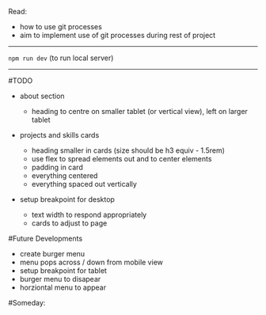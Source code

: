 Read: 
- how to use git processes
- aim to implement use of git processes during rest of project


_______
`npm run dev` (to run local server)
___________

#TODO
<!-- - find fonts from google font(done)
 - apply fonts (done) -->
 <!-- - apply base CSS styles and font size -->

<!-- - find image (silicon hack image) (done)
- download and upload to file (done)
- add image to profile (done)
- resize image (done)
- flip image if facing left  -->

<!-- - find icon for mail -->
<!-- - find icon for youtube -->
<!-- - find icon for linked in (DONE) -->
<!-- - find icon for github -->
<!-- - upload icons to public -->
<!-- - put icons into Contact section -->
<!-- - style icons with css to be suitable size in cards -->
<!-- - style icons in contacts section -->

<!-- - setup templating in node and express using mustache -->

<!-- - create JSON for Projects -->
<!-- - Skills -->
<!-- - add github links to projects
- add youtube links to projects -->
<!-- - add vercel links to projects -->

<!-- - add star rating to skills -->

<!-- - setup template so that cards are automatically created from content in JSON -->

<!-- - setup grid layout (vs flexbox) (see responsive project for potential approach)
- flex: inside project cards - space out so at end i.e. top and bottom of card for links
- flex: inside skills cards - space to be forced to top
- grid:  -->

<!-- - complete footer (links to attributes) -->

<!-- - create form page
- setup link to form page
- setup node to take email 
- setup email provider to accept emails
- setup email provider to set forwarding to gmail account -->


- about section
    - heading to centre on smaller tablet (or vertical view), left on larger tablet

- projects and skills cards
    - heading smaller in cards (size should be h3 equiv - 1.5rem)
    - use flex to spread elements out and to center elements
    - padding in card
    - everything centered
    - everything spaced out vertically



- setup breakpoint for desktop
    - text width to respond appropriately
    - cards to adjust to page

#Future Developments
- create burger menu
- menu pops across / down from mobile view
- setup breakpoint for tablet
 - burger menu to disapear
 - horziontal menu to appear

#Someday: 

<!-- - find icon to replace + as a star (done - see blackstar / whitestar) -->
<!-- - repeat black stars for star rating
- repeat white stars for (max rating - star rating) (max = 3) -->
